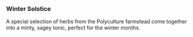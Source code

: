 <h3 class="panels--title purple"><b>Winter Solstice</b></h3>

A special selection of herbs from the Polyculture farmstead come together into a minty, sagey tonic, perfect for the winter months.